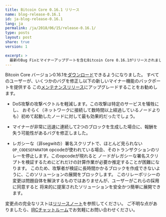 ```yaml
---
title: Bitcoin Core 0.16.1 リリース
name: blog-release-0.16.1
id: ja-blog-release-0.16.1
lang: ja
permalink: /ja/2018/06/15/release-0.16.1/
type: posts
layout: post
share: true
version: 1

excerpt: >
  最新のBug Fixとマイナーアップデートを含むBitcoin Core 0.16.1がリリースされました
---
```

Bitcoin Core バージョン0.16.1を[ダウンロード][ダウンロードページ]できるようになりました。
すべてのユーザーが、いくつかのバグを修正し以下の新しいマイナー機能のバックポートを提供する
この[メンテナンスリリース][]にアップグレードすることをお勧めします。

- DoS攻撃の攻撃ベクトルを軽減します。この攻撃は特定のサービスを犠牲にし、
おそらく（ネットワークに接続して数時間以上経過しているノードよりも）初めて起動したノードに対して最も効果的だったでしょう。

- マイナーが非常に迅速に連続して2つのブロックを生成した場合に、報酬を失う可能性があるバグを修正しました。

- レガシーな（非segwitの）署名スクリプトで、ほとんど見られない`OP_CODESEPARATOR`
opcodeが使われている場合、そのトランザクションのリレーを停止します。このopcodeが現れると
ノードがレガシーな署名スクリプトを検証するためにどれだけの計算作業が必要か推定することが困難になります。
このため、攻撃者が検証に長時間かかるブロックを作成できないように、このソリューションの展開をブロックします。
このリレーポリシーの変更は問題自体を解決するものではありませんが、ユーザーがこれらの採用に同意すると
将来的に提案されたソリューションを安全かつ簡単に展開できます。

変更点の完全なリストは[リリースノート][]を参照してください。
ご不明な点がありましたら、[IRCチャットルーム][irc]でお気軽にお問い合わせください。

[リリースノート]: /ja/releases/0.16.1/
[IRC]: https://en.bitcoin.it/wiki/IRC_channels
[ダウンロードページ]: /ja/download
[メンテナンスリリース]: /en/lifecycle/#maintenance-releases
